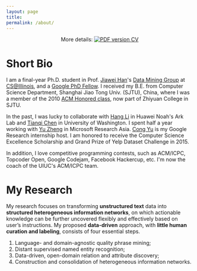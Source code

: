 ```yaml
---
layout: page
title: 
permalink: /about/
---
```


<p align="center">
    More details: 
    <a href="https://www.dropbox.com/s/jaydfsjo8a57qml/Jingbo_Shang_20180814.pdf?dl=1">
        <img alt="PDF version CV" src="https://img.shields.io/badge/Curriculum Vitae-PDF-blue.svg">
    </a>
</p>

# Short Bio

I am a final-year Ph.D. student in Prof. [Jiawei Han](http://hanj.cs.illinois.edu/)'s [Data Mining Group](http://dm1.cs.uiuc.edu/) at [CS@Illinois](https://cs.illinois.edu/), and a [Google PhD Fellow](https://ai.google/research/outreach/phd-fellowship). I received my B.E. from Computer Science Department, Shanghai Jiao Tong Univ. (SJTU), China, where I was a member of the 2010 [ACM Honored class](http://acm.sjtu.edu.cn/), now part of Zhiyuan College in SJTU. 

In the past, I was lucky to collaborate with [Hang Li](http://www.hangli-hl.com/index.html) in Huawei Noah's Ark Lab and [Tianqi Chen](https://homes.cs.washington.edu/~tqchen/) in University of Washington. I spent half a year working with [Yu Zheng](https://www.microsoft.com/en-us/research/people/yuzheng/) in Microsoft Research Asia. [Cong Yu](https://sites.google.com/site/congyu/home) is my Google Research internship host. I am honored to receive the Computer Science Excellence Scholarship and Grand Prize of Yelp Dataset Challenge in 2015. 

In addition, I love competitive programming contests, such as ACM/ICPC, Topcoder Open, Google Codejam, Facebook Hackercup, etc. I'm now the coach of the UIUC's ACM/ICPC team.


# My Research

My research focuses on transforming **unstructured text** data into **structured heterogeneous information networks**, on which actionable knowledge can be further uncovered flexibly and effectively based on user’s instructions. My proposed **data-driven** approach, with **little human curation and labeling**, consists of four essential steps.

1. Language- and domain-agnostic quality phrase mining;
2. Distant supervised named entity recognition;
3. Data-driven, open-domain relation and attribute discovery;
4. Construction and consolidation of heterogeneous information networks.